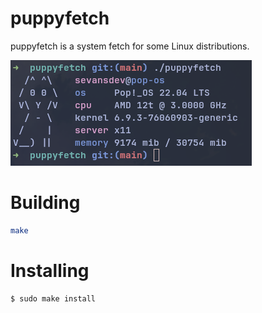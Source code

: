 # puppyfetch
puppyfetch is a system fetch for some Linux distributions.

![puppyfetch output preview](assets/updated-preview.png "puppyfetch preview")

# Building 
```sh 
make 
```

# Installing 
```sh
$ sudo make install
```
